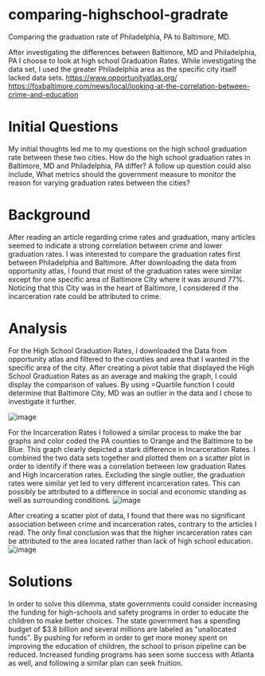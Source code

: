 # comparing-highschool-gradrate
Comparing the graduation rate of Philadelphia, PA to Baltimore, MD.

After investigating the differences between Baltimore, MD and Philadelphia, PA I choose to look at high school Graduation Rates. While investigating the data set, I used the greater Philadelphia area as the specific city itself lacked data sets. 
https://www.opportunityatlas.org/
https://foxbaltimore.com/news/local/looking-at-the-correlation-between-crime-and-education
# Initial Questions
My initial thoughts led me to my questions on the high school graduation rate between these two cities.
How do the high school graduation rates in Baltimore, MD and Philadelphia, PA differ? 
A follow up question could also include,
What metrics should the government measure to monitor the reason for varying graduation rates between the cities?

# Background

After reading an article regarding crime rates and graduation, many articles seemed to indicate a strong correlation between crime and lower graduation rates. I was interested to compare the graduation rates first between Philadelphia and Baltimore. After downloading the data from opportunity atlas, I found that most of the graduation rates were similar except for one specific area of Baltimore CIty where it was around 77%. Noticing that this City was in the heart of Baltimore, I considered if the incarceration rate could be attributed to crime. 

# Analysis


For the High School Graduation Rates, I downloaded the Data from opportunity atlas and filtered to the counties and area that I wanted in the specific area of the city. After creating a pivot table that displayed the High School Graduation Rates as an average and making the graph, I could display the comparison of values. By using =Quartile function I could determine that Baltimore City, MD was an outlier in the data and I chose to investigate it further. 

![image](https://user-images.githubusercontent.com/78445017/117598302-88a6e280-b115-11eb-8530-c54e38babebb.png)


For the Incarceration Rates I followed a similar process to make the bar graphs and color coded the PA counties to Orange and the Baltimore to be Blue. This graph clearly depicted a stark difference in Incarceration Rates. I combined the two data sets together and plotted them on a scatter plot in order to identify if there was a correlation between low graduation Rates and High incarceration rates. Excluding the single outlier, the graduation rates were similar yet led to very different incarceration rates. This can possibly be attributed to a difference in social and economic standing as well as surrounding conditions.
![image](https://user-images.githubusercontent.com/78445017/117598378-b55afa00-b115-11eb-9e68-c21e6207f6b4.png)


After creating a scatter plot of data, I found that there was no significant association between crime and incarceration rates, contrary to the articles I read. The only final conclusion was that the higher incarceration rates can be attributed to the area located rather than lack of high school education.
![image](https://user-images.githubusercontent.com/78445017/117598632-2ef2e800-b116-11eb-9a95-57a7dd0e7bdb.png)


# Solutions

In order to solve this dilemma, state governments could consider increasing the funding for high-schools and safety programs in order to educate the children to make better choices. The state government has a spending budget of $3.8 billion and several millions are labeled as "unallocated funds". By pushing for reform in order to get more money spent on improving the education of children, the school to prison pipeline can be reduced. Increased funding programs has seen some success with Atlanta as well, and following a similar plan can seek fruition.



